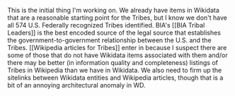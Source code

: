 This is the initial thing I'm working on. We already have items in Wikidata that are a reasonable starting point for the Tribes, but I know we don't have all 574 U.S. Federally recognized Tribes identified. BIA's [[BIA Tribal Leaders]] is the best encoded source of the legal source that establishes the government-to-government relationship between the U.S. and the Tribes. [[Wikipedia articles for Tribes]] enter in because I suspect there are some of those that do not have Wikidata items associated with them and/or there may be better (in information quality and completeness) listings of Tribes in Wikipedia than we have in Wikidata. We also need to firm up the sitelinks between Wikidata entities and Wikipedia articles, though that is a bit of an annoying architectural anomaly in WD.